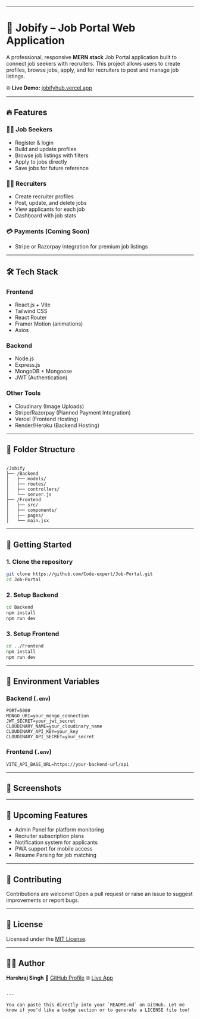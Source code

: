 
---

# 💼 Jobify – Job Portal Web Application

A professional, responsive **MERN stack** Job Portal application built to connect job seekers with recruiters. This project allows users to create profiles, browse jobs, apply, and for recruiters to post and manage job listings.

🌐 **Live Demo:** [jobifyhub.vercel.app](https://jobifyhub.vercel.app)

---

## 🔥 Features

### 👨‍💻 Job Seekers
- Register & login
- Build and update profiles
- Browse job listings with filters
- Apply to jobs directly
- Save jobs for future reference

### 🧑‍💼 Recruiters
- Create recruiter profiles
- Post, update, and delete jobs
- View applicants for each job
- Dashboard with job stats

### 💳 Payments (Coming Soon)
- Stripe or Razorpay integration for premium job listings

---

## 🛠 Tech Stack

### Frontend
- React.js + Vite
- Tailwind CSS
- React Router
- Framer Motion (animations)
- Axios

### Backend
- Node.js
- Express.js
- MongoDB + Mongoose
- JWT (Authentication)

### Other Tools
- Cloudinary (Image Uploads)
- Stripe/Razorpay (Planned Payment Integration)
- Vercel (Frontend Hosting)
- Render/Heroku (Backend Hosting)

---

## 📁 Folder Structure

```

/Jobify
├── /Backend
│   ├── models/
│   ├── routes/
│   ├── controllers/
│   └── server.js
├── /Frontend
│   ├── src/
│   ├── components/
│   ├── pages/
│   └── main.jsx

````

---

## 🚀 Getting Started

### 1. Clone the repository
```bash
git clone https://github.com/Code-expert/Job-Portal.git
cd Job-Portal
````

### 2. Setup Backend

```bash
cd Backend
npm install
npm run dev
```

### 3. Setup Frontend

```bash
cd ../Frontend
npm install
npm run dev
```

---

## 🔐 Environment Variables

### Backend (`.env`)

```
PORT=5000
MONGO_URI=your_mongo_connection
JWT_SECRET=your_jwt_secret
CLOUDINARY_NAME=your_cloudinary_name
CLOUDINARY_API_KEY=your_key
CLOUDINARY_API_SECRET=your_secret
```

### Frontend (`.env`)

```
VITE_API_BASE_URL=https://your-backend-url/api
```

---

## 📸 Screenshots


---

## 📌 Upcoming Features

* Admin Panel for platform monitoring
* Recruiter subscription plans
* Notification system for applicants
* PWA support for mobile access
* Resume Parsing for job matching

---

## 🤝 Contributing

Contributions are welcome! Open a pull request or raise an issue to suggest improvements or report bugs.

---

## 📄 License

Licensed under the [MIT License](LICENSE).

---

## 👨‍💻 Author

**Harshraj Singh**
🔗 [GitHub Profile](https://github.com/Code-expert)
🌐 [Live App](https://jobifyhub.vercel.app)

```

---

You can paste this directly into your `README.md` on GitHub. Let me know if you'd like a badge section or to generate a LICENSE file too!
```
